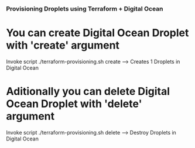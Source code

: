 ### Provisioning Droplets using Terraform + Digital Ocean

# You can create Digital Ocean Droplet with 'create' argument

Invoke script ./terraform-provisioning.sh create --> Creates 1 Droplets in Digital Ocean

# Aditionally you can delete Digital Ocean Droplet with 'delete' argument

Invoke script ./terraform-provisioning.sh delete --> Destroy Droplets in Digital Ocean 

